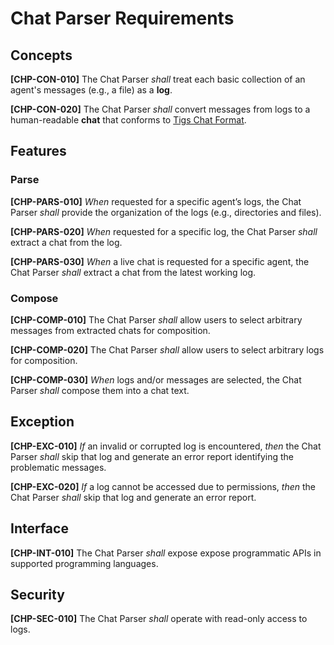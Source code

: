 # Chat Parser Requirements

## Concepts

**[CHP-CON-010]** The Chat Parser _shall_ treat each basic collection of an agent's messages (e.g., a file) as a **log**.

**[CHP-CON-020]** The Chat Parser _shall_ convert messages from logs to a human-readable **chat** that conforms to [Tigs Chat Format](https://raw.githubusercontent.com/sublang-ai/tigs/4a10cedad4a048b29cbdf285ee4c9d2b260811ad/specs/dev/chat_format.md).

## Features

### Parse

**[CHP-PARS-010]** _When_ requested for a specific agent’s logs, the Chat Parser _shall_ provide the organization of the logs (e.g., directories and files).

**[CHP-PARS-020]** _When_ requested for a specific log, the Chat Parser _shall_ extract a chat from the log.

**[CHP-PARS-030]** _When_ a live chat is requested for a specific agent, the Chat Parser _shall_ extract a chat from the latest working log.

### Compose

**[CHP-COMP-010]** The Chat Parser _shall_ allow users to select arbitrary messages from extracted chats for composition.

**[CHP-COMP-020]** The Chat Parser _shall_ allow users to select arbitrary logs for composition.

**[CHP-COMP-030]** _When_ logs and/or messages are selected, the Chat Parser _shall_ compose them into a chat text.

## Exception

**[CHP-EXC-010]** _If_ an invalid or corrupted log is encountered, _then_ the Chat Parser _shall_ skip that log and generate an error report identifying the problematic messages.

**[CHP-EXC-020]** _If_ a log cannot be accessed due to permissions, _then_ the Chat Parser _shall_ skip that log and generate an error report.

## Interface

**[CHP-INT-010]** The Chat Parser _shall_ expose expose programmatic APIs in supported programming languages.

## Security

**[CHP-SEC-010]** The Chat Parser _shall_ operate with read-only access to logs.
